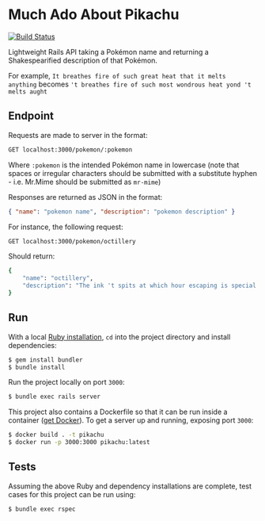 # Much Ado About Pikachu
[![Build Status](https://travis-ci.com/archmagos/much-ado-about-pikachu.svg?token=BoqcCqYc4GN4fzLWfo66&branch=master)](https://travis-ci.com/archmagos/much-ado-about-pikachu)


Lightweight Rails API taking a Pokémon name and returning a Shakespearified description of that Pokémon.

For example, `It breathes fire of such great heat that it melts anything` becomes `'t breathes fire of such most wondrous heat yond 't melts aught`

## Endpoint

Requests are made to server in the format:
```bash
GET localhost:3000/pokemon/:pokemon
```
Where `:pokemon` is the intended Pokémon name in lowercase (note that spaces or irregular characters should be submitted with a substitute hyphen - i.e. Mr.Mime should be submitted as `mr-mime`)

Responses are returned as JSON in the format:

```json
{ "name": "pokemon name", "description": "pokemon description" }
```

For instance, the following request:

```bash
GET localhost:3000/pokemon/octillery
```

Should return:

```bash
{
    "name": "octillery",
    "description": "The ink 't spits at which hour escaping is special. 't enwheels a substance yond dulls the sense of smelleth,  so pokémon with keen noses receiveth did lose."
}
```

## Run
With a local [Ruby installation](https://www.ruby-lang.org/en/documentation/installation/), `cd` into the project directory and install dependencies:
```bash
$ gem install bundler
$ bundle install
```
Run the project locally on port `3000`:

```bash
$ bundle exec rails server
```
This project also contains a Dockerfile so that it can be run inside a container ([get Docker](https://docs.docker.com/get-docker/)). To get a server up and running, exposing port `3000`:
```bash
$ docker build . -t pikachu
$ docker run -p 3000:3000 pikachu:latest
```

## Tests
Assuming the above Ruby and dependency installations are complete, test cases for this project can be run using:

```bash
$ bundle exec rspec
```
